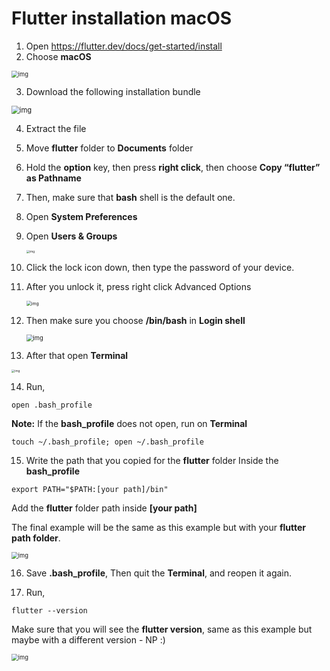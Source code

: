 # Flutter installation macOS



1. Open https://flutter.dev/docs/get-started/install
2. Choose **macOS**

<img src="https://lh6.googleusercontent.com/4JKAn2qqi-tspNzl-Wvz0dGxeH7PX9U_68-_fFMBgWta2OmOI9gAqyM9gfFuMx6Ab_V-sAC_cPQemp5XDbWkHVs3BY6QLUn7EmYe3SrZA-aIbz0v2QG54jsc6c8g_jn_CmGET4XQ" alt="img" style="zoom:67%;" />

3. Download the following installation bundle 

<img src="https://lh3.googleusercontent.com/AVcOs5tWRDvNYsa6-gu2cVq7NKsNKd62UFElAfppmGeXsu95y5NrRoHFxIRNfrhtXyDnR8-3Zz48JrxcNFfGMFghSMNVN74Ppf17SgFPZyTss6_rRlHF2LmEbcfVEx1_1qckxRSp" alt="img" style="zoom: 80%;" />

4. Extract the file

5. Move **flutter** folder to **Documents** folder

6. Hold the **option** key, then press **right click**, then choose **Copy “flutter” as Pathname**

7. Then, make sure that **bash** shell is the default one.   

8. Open **System Preferences**   

9. Open **Users & Groups**

   <img src="https://lh4.googleusercontent.com/waEM9qtZI_wU0CtJWZN03DHJlGMpWEJRnn5eYocuUAnDJIkT_qP0pYzUPcL-sEpqZlmjswPib1g7GffqGBNemwfwgOwyip0SAQbj7_HBKwBZ1s6rGhPHO8P1qlLP018IU_k80dG4" alt="img" style="zoom:33%;" />

10. Click the lock icon down, then type the password of your device.

11. After you unlock it, press right click Advanced Options

    <img src="https://lh3.googleusercontent.com/qyHOJGyleXlHsdNs0P6sMdxTaZVZB969mXYV6A5BRh1xb75wec42MWxyJ-4KNejE9-hbD759SAsYtQvGCruD80VOwJThx-8XOhWBZ4VbSKBDBBedhvqEfSiTpFz_ukPHPjTJXV5z" alt="img" style="zoom:50%;" />

12. Then make sure you choose **/bin/bash** in **Login shell**

    <img src="https://lh4.googleusercontent.com/eDdkjMAyDmIXNI-U-LL1ZDRIDbTqnCh65y5hBR3FyB_iOWYgMrXc44jT-BDYAE5lJwPcjX43rk1q1D5EQslkAH-wSuTR7fmFaZaQyCm-kx_2wfDz7anA76oap32VtMklW1SCWlA-" alt="img" style="zoom: 67%;" />

13. After that open **Terminal** 

<img src="https://lh3.googleusercontent.com/cynJO7JvqQUxTNSJUr2zCF_QLvUS-FPUYqDxJ2rNLbhcERS9wFhf0EPZKzpa9Duwr_4Vay1bMTVKrajNgmkn3Ewvuo8DhiN2SycStPYa_nWS-rVHCNZFDeJ056JgsGk_0Gu7jyp_" alt="img" style="zoom: 33%;" />

14. Run, 

```shell
open .bash_profile
```

**Note:** If the **bash_profile** does not open, run on **Terminal**

```shell
touch ~/.bash_profile; open ~/.bash_profile
```

15. Write the path that you copied for the **flutter** folder Inside the **bash_profile**

```
export PATH="$PATH:[your path]/bin"
```

Add the **flutter** folder path inside **[your path]**

The final example will be the same as this example but with your **flutter path folder**.

<img src="https://lh5.googleusercontent.com/drK-jBdJH71dFTcmOgWUzECjmyoTJeBju2mTAWgycHmUl6SzZIpK8S08xDeEUcueq1IEEIfsI2RW_PBnRW8vZWzwRDZugFXD9RDPlxBgCjQwftBNUhOePpqP-7aEQ78ajTEdQgd2" alt="img" style="zoom: 67%;" />

16. Save **.bash_profile**, Then quit the **Terminal**, and reopen it again.

17. Run, 

```shell
flutter --version
```

Make sure that you will see the **flutter version**, same as this example but maybe with a different version - NP :)

<img src="https://lh3.googleusercontent.com/k-hu3OPmsvizSChjQJoj_HCsKRR4DazJsB9cMewyzEnZvR2rFNoyAv0fv0asEVCwHwvpw9JwgdledNYxQrIaKU_TWlZizFSmKhvg527SPuDYx2965WZi1OxRpaWzZLteRNFc-wYT" alt="img" style="zoom:67%;" />

​    

​    

​    

​    

​    

​    

​    

​    